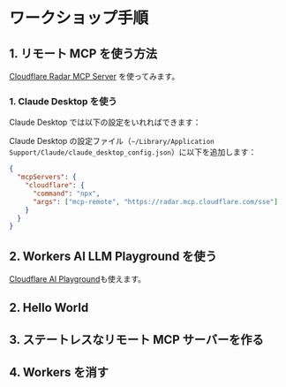 # ワークショップ手順

## 1. リモート MCP を使う方法

[Cloudflare Radar MCP Server](https://github.com/cloudflare/mcp-server-cloudflare/tree/main/apps/radar) を使ってみます。

### 1. Claude Desktop を使う

Claude Desktop では以下の設定をいれればできます：

Claude Desktop の設定ファイル（`~/Library/Application Support/Claude/claude_desktop_config.json`）に以下を追加します：

```json
{
  "mcpServers": {
    "cloudflare": {
      "command": "npx",
      "args": ["mcp-remote", "https://radar.mcp.cloudflare.com/sse"]
    }
  }
}
```

## 2. Workers AI LLM Playground を使う

[Cloudflare AI Playground](https://playground.ai.cloudflare.com/)も使えます。

## 2. Hello World

## 3. ステートレスなリモート MCP サーバーを作る

## 4. Workers を消す
